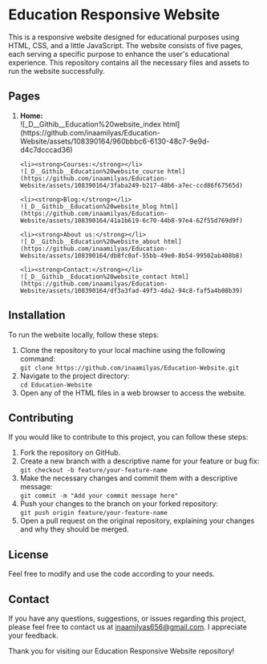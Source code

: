 <h1>Education Responsive Website</h1>
<p>This is a responsive website designed for educational purposes using HTML, CSS, and a little JavaScript. The website consists of five pages, each serving a specific purpose to enhance the user's educational experience. This repository contains all the necessary files and assets to run the website successfully.</p>

<h2>Pages</h2>

  <ol>
    <li><strong>Home:</strong></li>
    ![_D__Githib__Education%20website_index html](https://github.com/inaamilyas/Education-Website/assets/108390164/960bbbc6-6130-48c7-9e9d-d4c7dcccad36)

    <li><strong>Courses:</strong></li>
    ![_D__Githib__Education%20website_course html](https://github.com/inaamilyas/Education-Website/assets/108390164/3faba249-b217-48b6-a7ec-ccd86f67565d)

    <li><strong>Blog:</strong></li>
    ![_D__Githib__Education%20website_blog html](https://github.com/inaamilyas/Education-Website/assets/108390164/41a1b619-6c70-44b8-97e4-62f55d769d9f)

    <li><strong>About us:</strong></li>
    ![_D__Githib__Education%20website_about html](https://github.com/inaamilyas/Education-Website/assets/108390164/db8fc0af-55bb-49e0-8b54-99502ab408b8)

    <li><strong>Contact:</strong></li>
    ![_D__Githib__Education%20website_contact html](https://github.com/inaamilyas/Education-Website/assets/108390164/df3a3fad-49f3-4da2-94c8-faf5a4b08b39)

  </ol>



  <h2>Installation</h2>

  <p>To run the website locally, follow these steps:</p>

  <ol>
    <li>Clone the repository to your local machine using the following command:<br><code>git clone https://github.com/inaamilyas/Education-Website.git</code></li>
    <li>Navigate to the project directory:<br><code>cd Education-Website</code></li>
    <li>Open any of the HTML files in a web browser to access the website.</li>
  </ol>

   <h2>Contributing</h2>

  <p>If you would like to contribute to this project, you can follow these steps:</p>

  <ol>
    <li>Fork the repository on GitHub.</li>
    <li>Create a new branch with a descriptive name for your feature or bug fix:<br><code>git checkout -b feature/your-feature-name</code></li>
    <li>Make the necessary changes and commit them with a descriptive message:<br><code>git commit -m "Add your commit message here"</code></li>
    <li>Push your changes to the branch on your forked repository:<br><code>git push origin feature/your-feature-name</code></li>
    <li>Open a pull request on the original repository, explaining your changes and why they should be merged.</li>
  </ol>

  <h2>License</h2>

  <p>Feel free to modify and use the code according to your needs.</p>

  <h2>Contact</h2>

  <p>If you have any questions, suggestions, or issues regarding this project, please feel free to contact us at <a href="mailto:your-inaamilyas656@gmail.com">inaamilyas656@gmail.com</a>. I appreciate your feedback.</p>

  <p>Thank you for visiting our Education Responsive Website repository!</p>
</body>
